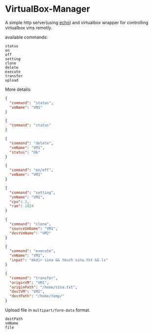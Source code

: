 # VirtualBox-Manager
A simple http server(using [echo](https://github.com/labstack/echo)) and virtualbox wrapper for controlling virtualbox vms remotly.  

available commands:  
```
status
on
off
setting
clone
delete
execute
transfer
upload
```
More details:  
```json
{
  "command": "status",
  "vmName": "VM1"
}
```
```json
{
  "command": "status"
}
```
```json
{
  "command": "delete",
  "vmName": "VM1",
  "status": "Ok"
}
```
```json
{
  "command": "on/off",
  "vmName": "VM1"
}
```
```json
{
  "command": "setting",
  "vmName": "VM1",
  "cpu": 2,
  "ram": 1024
}
```
```json
{
  "command": "clone",
  "sourceVmName": "VM1",
  "destVmName": "VM2"
}
```
```json
{
  "command": "execute",
  "vmName": "VM1",
  "input": "mkdir sina && touch sina.txt && ls"
}
```
```json
{
  "command": "transfer",
  "originVM": "VM1",
  "originPath": "/home/sina.txt",
  "destVM": "VM2",
  "destPath": "/home/temp/"
}
```
Upload file in `multipart/form-data` format.
```
destPath
vmName
file
```
